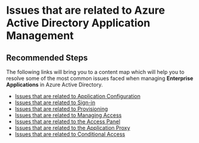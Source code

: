<properties
  pageTitle="Issues that are related to Azure Active Directory Application Management"
  description="Resolve the most common issues related to Azure Active Directory Application Management"
  service="microsoft.aad"
  resource="Microsoft_AAD_IAM"
  authors="asteen"
  selfHelpType="generic"
  supportTopicIds="32268132, 32570274"
  productPesIds="14785"
  cloudEnvironments="public"
 />

# Issues that are related to Azure Active Directory Application Management

## **Recommended Steps**

The following links will bring you to a content map which will help you to resolve some of the most common issues faced when managing **Enterprise Applications** in Azure Active Directory.

* [Issues that are related to Application Configuration](https://docs.microsoft.com/azure/active-directory/active-directory-application-config-content-map/?WT.mc_id=UI_AAD_Enterprise_Apps_Support_L1_Overview)
* [Issues that are related to Sign-in](https://docs.microsoft.com/azure/active-directory/active-directory-application-sign-in-content-map/?WT.mc_id=UI_AAD_Enterprise_Apps_Support_L1_Overview)
* [Issues that are related to Provisioning](https://docs.microsoft.com/azure/active-directory/active-directory-application-provisioning-content-map/?WT.mc_id=UI_AAD_Enterprise_Apps_Support_L1_Overview)
* [Issues that are related to Managing Access](https://docs.microsoft.com/azure/active-directory/active-directory-application-access-content-map/?WT.mc_id=UI_AAD_Enterprise_Apps_Support_L1_Overview)
* [Issues that are related to the Access Panel](https://docs.microsoft.com/azure/active-directory/active-directory-application-access-panel-content-map/?WT.mc_id=UI_AAD_Enterprise_Apps_Support_L1_Overview)
* [Issues that are related to the Application Proxy](https://docs.microsoft.com/azure/active-directory/active-directory-application-proxy-content-map/?WT.mc_id=UI_AAD_Enterprise_Apps_Support_L1_Overview)
* [Issues that are related to Conditional Access](https://docs.microsoft.com/azure/active-directory/active-directory-application-conditional-access-content-map/?WT.mc_id=UI_AAD_Enterprise_Apps_Support_L1_Overview)
